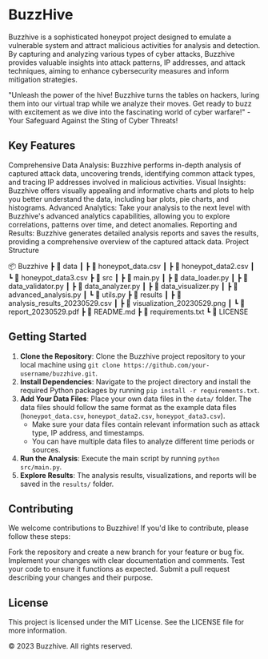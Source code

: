 # BuzzHive


Buzzhive is a sophisticated honeypot project designed to emulate a vulnerable system and attract malicious activities for analysis and detection. By capturing and analyzing various types of cyber attacks, Buzzhive provides valuable insights into attack patterns, IP addresses, and attack techniques, aiming to enhance cybersecurity measures and inform mitigation strategies.

"Unleash the power of the hive! Buzzhive turns the tables on hackers, luring them into our virtual trap while we analyze their moves. Get ready to buzz with excitement as we dive into the fascinating world of cyber warfare!" - Your Safeguard Against the Sting of Cyber Threats!

## Key Features

Comprehensive Data Analysis: Buzzhive performs in-depth analysis of captured attack data, uncovering trends, identifying common attack types, and tracing IP addresses involved in malicious activities.
Visual Insights: Buzzhive offers visually appealing and informative charts and plots to help you better understand the data, including bar plots, pie charts, and histograms.
Advanced Analytics: Take your analysis to the next level with Buzzhive's advanced analytics capabilities, allowing you to explore correlations, patterns over time, and detect anomalies.
Reporting and Results: Buzzhive generates detailed analysis reports and saves the results, providing a comprehensive overview of the captured attack data.
Project Structure

📦 Buzzhive
 ┣ 📂 data
 ┃  ┣ 📜 honeypot_data.csv
 ┃  ┣ 📜 honeypot_data2.csv
 ┃  ┗ 📜 honeypot_data3.csv
 ┣ 📂 src
 ┃  ┣ 📜 main.py
 ┃  ┣ 📜 data_loader.py
 ┃  ┣ 📜 data_validator.py
 ┃  ┣ 📜 data_analyzer.py
 ┃  ┣ 📜 data_visualizer.py
 ┃  ┣ 📜 advanced_analysis.py
 ┃  ┗ 📜 utils.py
 ┣ 📂 results
 ┃  ┣ 📜 analysis_results_20230529.csv
 ┃  ┣ 📜 visualization_20230529.png
 ┃  ┗ 📜 report_20230529.pdf
 ┣ 📜 README.md
 ┣ 📜 requirements.txt
 ┗ 📜 LICENSE

## Getting Started

1. **Clone the Repository**: Clone the Buzzhive project repository to your local machine using `git clone https://github.com/your-username/buzzhive.git`.
2. **Install Dependencies**: Navigate to the project directory and install the required Python packages by running `pip install -r requirements.txt`.
3. **Add Your Data Files**: Place your own data files in the `data/` folder. The data files should follow the same format as the example data files (`honeypot_data.csv`, `honeypot_data2.csv`, `honeypot_data3.csv`).
   - Make sure your data files contain relevant information such as attack type, IP address, and timestamps.
   - You can have multiple data files to analyze different time periods or sources.
4. **Run the Analysis**: Execute the main script by running `python src/main.py`.
5. **Explore Results**: The analysis results, visualizations, and reports will be saved in the `results/` folder.


## Contributing

We welcome contributions to Buzzhive! If you'd like to contribute, please follow these steps:

Fork the repository and create a new branch for your feature or bug fix.
Implement your changes with clear documentation and comments.
Test your code to ensure it functions as expected.
Submit a pull request describing your changes and their purpose.
## License

This project is licensed under the MIT License. See the LICENSE file for more information.


© 2023 Buzzhive. All rights reserved.
